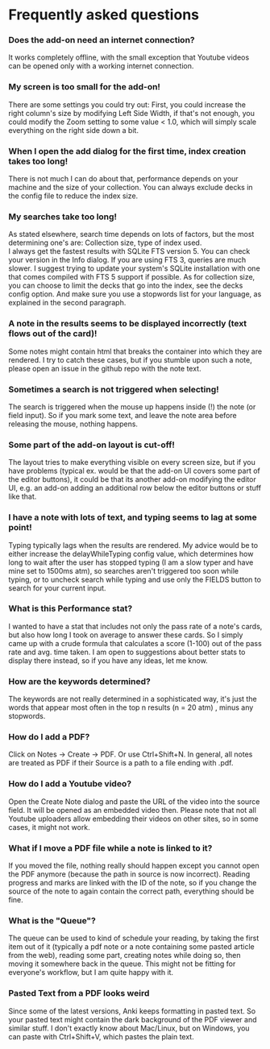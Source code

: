 # Frequently asked questions

### Does the add-on need an internet connection?
It works completely offline, with the small exception that Youtube videos can be opened only with a working internet connection.

### My screen is too small for the add-on!
There are some settings you could try out: First, you could increase the right column's size by modifying Left Side Width,
if that's not enough, you could modify the Zoom setting to some value < 1.0, which will simply scale everything on the right side down a bit.

### When I open the add dialog for the first time, index creation takes too long!
There is not much I can do about that, performance depends on your machine and the size of your collection. You can always exclude decks in the config file to reduce the index size.

### My searches take too long!
As stated elsewhere, search time depends on lots of factors, but the most determining one's are: Collection size, type of index used.  
I always get the fastest results with SQLite FTS version 5. You can check your version in the Info dialog. If you are using FTS 3, queries are much slower. I suggest trying to update your system's SQLite installation with one that comes compiled with FTS 5 support if possible. As for collection size, you can choose to limit the decks that go into the index, see the decks config option. And make sure you use a stopwords list for your language, as explained in the second paragraph.

### A note in the results seems to be displayed incorrectly (text flows out of the card)!
Some notes might contain html that breaks the container into which they are rendered. I try to catch these cases, but if you stumble upon such a note, please open an issue in the github repo with the note text.

### Sometimes a search is not triggered when selecting!
The search is triggered when the mouse up happens inside (!) the note (or field input). So if you mark some text, and leave the note area before
releasing the mouse, nothing happens.

### Some part of the add-on layout is cut-off!
The layout tries to make everything visible on every screen size, but if you have problems (typical ex. would be that the add-on UI covers some part of the editor buttons), it could be that its another add-on modifying the editor UI, e.g. an add-on adding an additional row below the editor buttons or stuff like that.

### I have a note with lots of text, and typing seems to lag at some point!
Typing typically lags when the results are rendered. My advice would be to either increase the delayWhileTyping config value, which determines how long to wait after the user has stopped typing (I am a slow typer and have mine set to 1500ms atm), so searches aren't triggered too soon while typing, or to uncheck search while typing and use only the FIELDS button to search for your current input.

### What is this Performance stat?
I wanted to have a stat that includes not only the pass rate of a note's cards, but also how long I took on average to answer these cards.
So I simply came up with a crude formula that calculates a score (1-100) out of the pass rate and avg. time taken. I am open to suggestions about better stats to display there instead, so if you have any ideas, let me know.

### How are the keywords determined?
The keywords are not really determined in a sophisticated way, it's just the words that appear most often in the top n results (n = 20 atm) , minus any stopwords.

### How do I add a PDF?
Click on Notes -> Create -> PDF. Or use Ctrl+Shift+N. In general, all notes are treated as PDF if their Source is a path to a file ending with .pdf.

### How do I add a Youtube video?
Open the Create Note dialog and paste the URL of the video into the source field. It will be opened as an embedded video then. Please note that not all Youtube uploaders allow embedding their videos on other sites, so in some cases, it might not work.

### What if I move a PDF file while a note is linked to it?
If you moved the file, nothing really should happen except you cannot open the PDF anymore (because the path in source is now incorrect).
Reading progress and marks are linked with the ID of the note, so if you change the source of the note to again contain the correct path, everything should be fine.

### What is the "Queue"?
The queue can be used to kind of schedule your reading, by taking the first item out of it (typically a pdf note or a note containing some pasted article from the web), reading some part, creating notes while doing so, then moving it somewhere back in the queue. This might not be fitting for everyone's workflow, but I am quite happy with it.

### Pasted Text from a PDF looks weird
Since some of the latest versions, Anki keeps formatting in pasted text. So your pasted text might contain the dark background of the PDF viewer and similar stuff. I don't exactly know about Mac/Linux, but on Windows, you can paste with Ctrl+Shift+V, which pastes the plain text.

